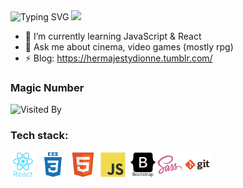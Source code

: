 <img src="https://readme-typing-svg.demolab.com?font=Fira+Code&size=25&pause=1000&color=13CCF7&width=435&lines=Hello!+I%E2%80%99m+Mari;I%E2%80%99m+Front+end+developer" alt="Typing SVG" />
<img src="https://64.media.tumblr.com/6be8ff3bc963cc751d63d17ab41d3d6f/04b3259f3941a8c7-02/s640x960/6d3558c6932d3399cc599abeb584630bd698d289.gifv" />
<!--
**eyesmaybeyes/eyesmaybeyes** is a ✨ _special_ ✨ repository because its `README.md` (this file) appears on your GitHub profile.
    -->

-   🍓 I’m currently learning JavaScript & React
-   🍿 Ask me about cinema, video games (mostly rpg)
-   ⚡ Blog: https://hermajestydionne.tumblr.com/

### Magic Number

![Visited By](https://count.getloli.com/get/@eyesmaybeyes?theme=gelbooru)

### Tech stack:

<div>
  <img src="https://github.com/devicons/devicon/blob/master/icons/react/react-original-wordmark.svg" title="React" alt="React" width="40" height="40"/>&nbsp;
  <img src="https://github.com/devicons/devicon/blob/master/icons/css3/css3-plain-wordmark.svg" title="CSS3" alt="CSS" width="40" height="40"/>&nbsp;
  <img src="https://github.com/devicons/devicon/blob/master/icons/html5/html5-original.svg" title="HTML5" alt="HTML" width="40" height="40"/>&nbsp;
  <img src="https://github.com/devicons/devicon/blob/master/icons/javascript/javascript-original.svg" title="JavaScript" alt="JavaScript" width="40" height="40"/>&nbsp;
  <img src="https://github.com/devicons/devicon/blob/master/icons/bootstrap/bootstrap-plain-wordmark.svg" title="bootstrap" alt="bootstrap" width="40" height="40"/>
  <img src="https://github.com/devicons/devicon/blob/master/icons/sass/sass-original.svg" title="Sass" alt="Sass" width="40" height="40"/>
  <img src="https://github.com/devicons/devicon/blob/master/icons/git/git-original-wordmark.svg" title="Git" alt="Git" width="40" height="40"/>
</div>
